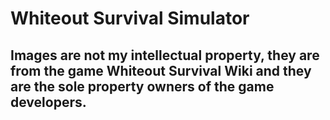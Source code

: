 # Whiteout Survival Simulator

## Images are not my intellectual property, they are from the game Whiteout Survival Wiki and they are the sole property owners of the game developers. 